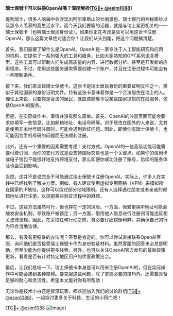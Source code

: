 **瑞士保號卡可以註冊OpenAI嗎？深度解析[[TG💪+ @esim1088](https://t.me/s/esim1088)]**

提到瑞士，很多人脑海中会浮现出阿尔卑斯山的壮丽景色、瑞士银行的神秘面纱以及那令人羡慕的高生活水平。而今天我们要聊的话题，就是与瑞士紧密相关的——瑞士保號卡（也叫瑞士居民身份证）。如果你正在考虑是否可以用这张卡注册OpenAI，那么这篇文章绝对适合你！让我们从头到尾，把这个问题搞清楚。

首先，我们需要了解什么是OpenAI。OpenAI是一家专注于人工智能研究和应用的机构，它提供了一系列强大的工具和服务，比如大家熟知的GPT系列语言模型。这些工具可以帮助人们生成高质量的内容、进行数据分析、甚至是开发新的应用程序。不过，使用这些服务通常需要创建一个账户，并且在注册过程中可能会有一些限制条件。

接下来，我们来谈谈瑞士保號卡。这张卡是瑞士居民身份的重要证明文件之一，类似于其他国家的身份证明文件。持有这张卡意味着你是一个合法居住在瑞士的人。理论上来说，只要你是合法的居民，就应该能够享受某些国家提供的在线服务，包括OpenAI的服务。

但是，在实际操作中，事情并没有那么简单。首先，OpenAI的注册页面可能会要求你填写一些信息，比如邮箱地址、电话号码等。对于居住在国外的人来说，尤其是使用非本地号码注册时，可能会遇到验证问题。因此，即使你有瑞士保號卡，也可能因为手机号码的问题而无法顺利注册。

此外，还有一个重要的因素需要考虑：支付方式。OpenAI的一些高级功能可能需要付费订阅，而你的支付方式是否支持国际交易也是一个关键点。如果你的信用卡或电子钱包不能很好地支持跨境支付，那么即便你成功注册了账号，后续的服务体验也会受到影响。

当然，这并不是说完全不可能通过瑞士保號卡注册OpenAI。实际上，许多人在实践中已经找到了解决方案。例如，有人建议使用虚拟专用网络（VPN）来模拟所在国家的IP地址，这样可以绕过部分地域限制。还有人选择通过朋友或者亲戚的邮箱地址进行注册，以规避某些验证流程中的麻烦。

不过，这些方法虽然可行，但也存在一定的风险。一方面，频繁更换IP地址可能会触发安全机制，导致账户被锁定；另一方面，借用他人信息进行注册则可能违反相关法律法规。因此，在采取任何行动之前，务必要仔细权衡利弊，并确保自己的行为符合当地法律。

那么，有没有更稳妥的办法呢？答案是肯定的。你可以尝试直接联系OpenAI客服，询问他们是否接受瑞士保號卡作为身份验证材料。虽然客服的回答未必总是明确，但至少能为你提供更多线索。另外，也可以关注OpenAI官方发布的最新政策更新，看看是否有针对特定地区用户的优惠政策出台。

最后，让我们总结一下。瑞士保號卡本身是可以用来注册OpenAI的，但在实际操作中可能会遇到各种障碍。要克服这些问题，除了掌握必要的技巧外，还需要具备足够的耐心和灵活性。希望本文能对你有所帮助！

无论你是技术小白还是资深玩家，都欢迎加入我们的讨论群组[[TG💪+ @esim1088](https://t.me/s/esim1088)]，一起探讨更多关于科技、生活的小窍门吧！

[[TG💪+ @esim1088](https://t.me/s/esim1088) ![Image](https://i.postimg.cc/4NQfJmqS/Snipaste-2025-05-13-00-14-12.png)]